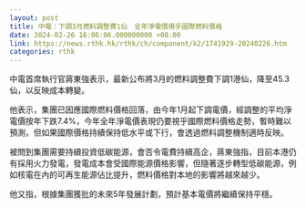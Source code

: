 ```yaml
---
layout: post
title: 中電：下調3月燃料調整費1仙　全年淨電價視乎國際燃料價格
date: 2024-02-26 16:06:06.000000000 +08:00
link: https://news.rthk.hk/rthk/ch/component/k2/1741929-20240226.htm
categories: rthk
---
```


中電首席執行官蔣東強表示，最新公布將3月的燃料調整費下調1港仙，降至45.3仙，以反映成本轉變。

他表示，集團已因應國際燃料價格回落，由今年1月起下調電價，經調整的平均淨電價按年下跌7.4%，今年全年淨電價表現仍要視乎國際燃料價格走勢，暫時難以預測，但如果國際價格持續保持低水平或下行，會透過燃料調整機制適時反映。

被問到集團需要持續投資低碳能源，會否令電費持續高企，蔣東強指，目前本港仍有採用火力發電，發電成本會受國際能源價格影響，但隨著逐步轉型低碳能源，例如核電在內的可再生能源佔比提升，燃料價格對本地的影響將越來越少。

他又指，根據集團獲批的未來5年發展計劃，預計基本電價將繼續保持平穩。
